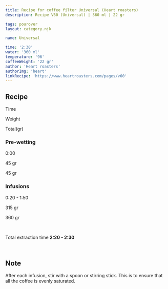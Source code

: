 ```yaml
---
title: Recipe for coffee filter Universal (Heart roasters)
description: Recipe V60 (Universal) | 360 ml | 22 gr

tags: pourover
layout: category.njk

name: Universal

time: '2:30'
water: '360 ml'
temperature: '96'
coffeeWeight: '22 gr'
author: 'Heart roasters'
authorImg: 'heart'
linkRecipe: 'https://www.heartroasters.com/pages/v60'
---
```


## Recipe


<div class="time-line">

Time

Weight

Total(gr)

</div>

### Pre-wetting

<div class="time-line">

0:00

45 gr

45 gr

</div>


### Infusions

<div class="time-line">

0:20 - 1:50

315 gr

360 gr

</div>
<br>

Total extraction time __2:20 - 2:30__

<br>
<div class="info-warm">

## Note
After each infusion, stir with a spoon or stirring stick. This is to ensure that all the coffee is evenly saturated.
</div>


